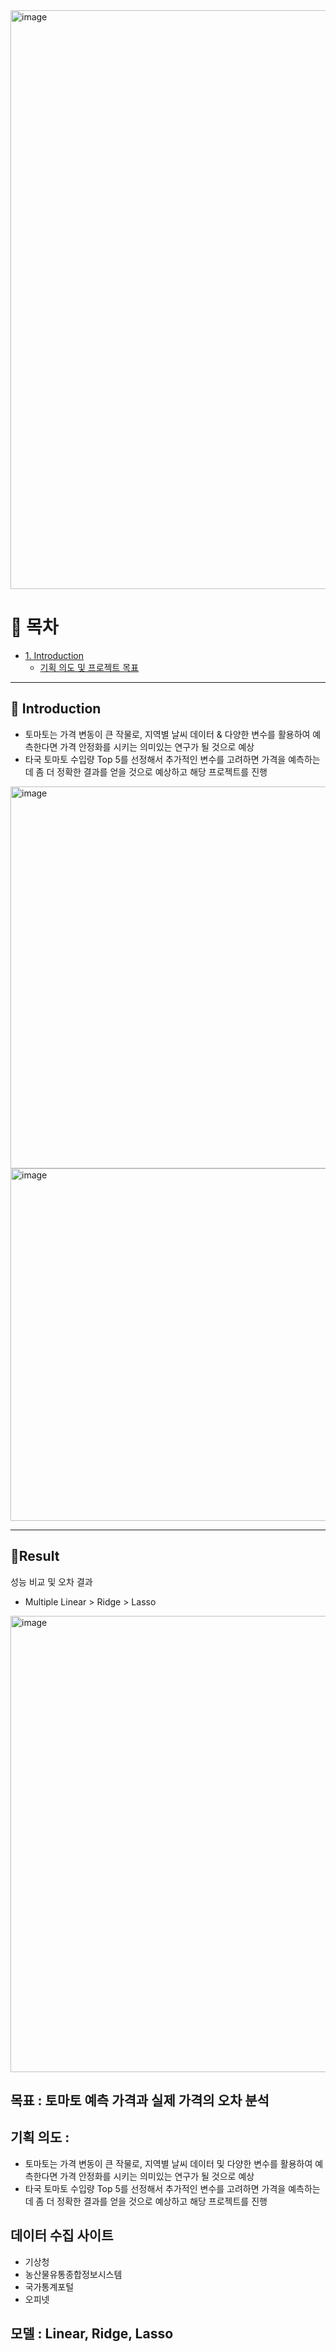 <img width="926" alt="image" src="https://user-images.githubusercontent.com/104750108/184321347-d7decdef-5b89-4fa3-9aa9-7ef57b782b9d.png">



# 📑 목차
* [1. Introduction](#-1-Introduction)
  * [기획 의도 및 프로젝트 목표](#-기획-의도-및-프로젝트-목표)

----------
## :tomato: Introduction
- 토마토는 가격 변동이 큰 작물로, 지역별 날씨 데이터 & 다양한 변수를 활용하여  예측한다면 가격 안정화를 시키는 의미있는 연구가 될 것으로 예상
- 타국 토마토 수입량 Top 5를 선정해서 추가적인 변수를 고려하면 가격을 예측하는데 좀 더 정확한 결과를 얻을 것으로 예상하고 해당 프로젝트를 진행
<img width="611" alt="image" src="https://user-images.githubusercontent.com/104750108/184447585-ef4b82b1-db09-47a1-aec5-63a4c7273eb5.png">
<img width="564" alt="image" src="https://user-images.githubusercontent.com/104750108/184447632-1b9eb8b3-6814-41c0-a373-a9e3ece594e9.png">

----------
## 🎯Result

성능 비교 및 오차 결과
- Multiple Linear > Ridge > Lasso
<img width="730" alt="image" src="https://user-images.githubusercontent.com/104750108/184448121-743c8346-8e65-4756-be9a-c4bcbd9f1302.png">




## 목표 : 토마토 예측 가격과 실제 가격의 오차 분석
## 기획 의도 : 
- 토마토는 가격 변동이 큰 작물로, 지역별 날씨 데이터 및 다양한 변수를 활용하여 예측한다면 가격 안정화를 시키는 의미있는 연구가 될 것으로 예상
- 타국 토마토 수입량 Top 5를 선정해서 추가적인 변수를 고려하면 가격을 예측하는데 좀 더 정확한 결과를 얻을 것으로 예상하고 해당 프로젝트를 진행 
## 데이터 수집 사이트
- 기상청
- 농산물유통종합정보시스템
- 국가통계포털
- 오피넷
## 모델 : Linear, Ridge, Lasso
